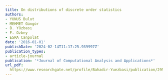 ```yaml
---
title: On distributions of discrete order statistics
authors:
- YUNUS Bulut
- MEHMET Güngör
- B. Yüzbası
- F. Ozbey
- ESRA Canpolat
date: '2016-01-01'
publishDate: '2024-02-14T11:17:25.939997Z'
publication_types:
- article-journal
publication: '*Journal of Computational Analysis and Applications*'
url_pdf: 
  https://www.researchgate.net/profile/Bahadir-Yuezbasi/publication/295114206_On_Distributions_of_Discrete_Order_Statistics/links/5a1706734585155c26a77789/On-Distributions-of-Discrete-Order-Statistics.pdf
---
```

